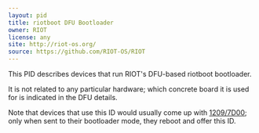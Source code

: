 ```yaml
---
layout: pid
title: riotboot DFU Bootloader
owner: RIOT
license: any
site: http://riot-os.org/
source: https://github.com/RIOT-OS/RIOT
---
```

This PID describes devices that run RIOT's DFU-based riotboot bootloader.

It is not related to any particular hardware;
which concrete board it is used for is indicated in the DFU details.

Note that devices that use this ID would usually come up with [1209/7D00](https://pid.codes/1209/7D00/);
only when sent to their bootloader mode, they reboot and offer this ID.
